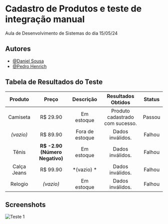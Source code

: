 
# Cadastro de Produtos e teste de integração manual

Aula de Desenvolvimento de Sistemas do dia 15/05/24 

## Autores

- [@Daniel Sousa](https://www.github.com/ddasni)
- [@Pedro Henrich](https://www.github.com/P3dro1717)


## Tabela de Resultados do Teste
| Produto      | Preço                          | Descrição         | Resultados Obtidos              | Status         |
|:------------:|:------------------------------:|:-----------------:|:-------------------------------:|:--------------:|
| Camiseta     | R$ 29.90                       | Em estoque        | Produto cadastrado com sucesso. | Passou         |
| *(vazio)*    | R$ 89.90                       | Fora de estoque   | Dados inválidos.                | Falhou         |
| Tênis        | **R$ -2.90 (Número Negativo)** | Em estoque        | Dados inválidos.                | Falhou         |
| Calça Jeans  | R$ 99.90                       | *(vazio) *        | Dados inválidos.                | Falhou         |
| Relogio      | *(vazio)*                      | Em estoque        | Dados inválidos.                | Falhou         |


## Screenshots
![Teste 1](./testes_imagens/teste1.png)

